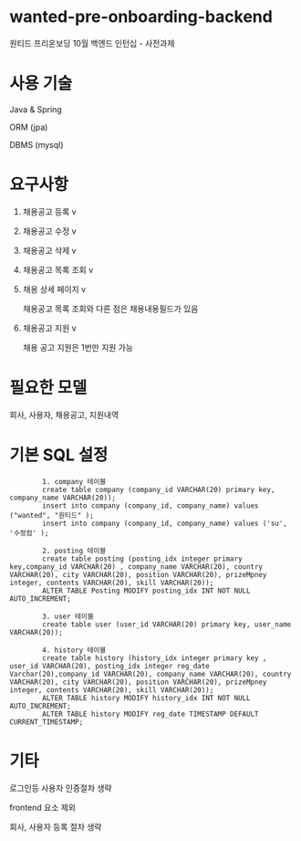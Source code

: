 # wanted-pre-onboarding-backend
원티드 프리온보딩 10월 백엔드 인턴십 - 사전과제 

# 사용 기술
Java & Spring

ORM (jpa)

DBMS (mysql)

# 요구사항
1. 채용공고 등록 v
2. 채용공고 수정 v
3. 채용공고 삭제 v
4. 채용공고 목록 조회 v
5. 채용 상세 페이지 v
   
   채용공고 목록 조회와 다른 점은 채용내용필드가 있음
7. 채용공고 지원 v
   
   채용 공고 지원은 1번만 지원 가능

# 필요한 모델
  회사, 사용자, 채용공고, 지원내역 

# 기본 SQL 설정 

            1. company 테이블
            create table company (company_id VARCHAR(20) primary key, company_name VARCHAR(20));
            insert into company (company_id, company_name) values ("wanted", "원티드" );
            insert into company (company_id, company_name) values ('su', '수정컴' );

            2. posting 테이블
            create table posting (posting_idx integer primary key,company_id VARCHAR(20) , company_name VARCHAR(20), country VARCHAR(20), city VARCHAR(20), position VARCHAR(20), prizeMpney                   integer, contents VARCHAR(20), skill VARCHAR(20)); 
            ALTER TABLE Posting MODIFY posting_idx INT NOT NULL AUTO_INCREMENT;

            3. user 테이블
            create table user (user_id VARCHAR(20) primary key, user_name VARCHAR(20)); 

            4. history 테이블
            create table history (history_idx integer primary key ,  user_id VARCHAR(20), posting_idx integer reg_date Varchar(20),company_id VARCHAR(20), company_name VARCHAR(20), country                   VARCHAR(20), city VARCHAR(20), position VARCHAR(20), prizeMpney integer, contents VARCHAR(20), skill VARCHAR(20)); 
            ALTER TABLE history MODIFY history_idx INT NOT NULL AUTO_INCREMENT;
            ALTER TABLE history MODIFY reg_date TIMESTAMP DEFAULT CURRENT_TIMESTAMP;
            
   
        
# 기타
  로그인등 사용자 인증절차 생략

  frontend 요소 제외

  회사, 사용자 등록 절차 생략
